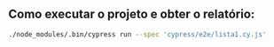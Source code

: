## Como executar o projeto e obter o relatório:

```sh
./node_modules/.bin/cypress run --spec 'cypress/e2e/lista1.cy.js'
```
